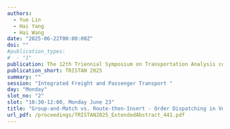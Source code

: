 ```yaml
---
authors:
  - Yue Lin
  - Hai Yang
  - Hai Wang
date: "2025-06-22T00:00:00Z"
doi: ""
#publication_types:
#  - "1"
publication: The 12th Triennial Symposium on Transportation Analysis conference
publication_short: TRISTAN 2025
summary: ""
session: "Integrated Freight and Passenger Transport "
day: "Monday"
slot_no: "2"
slot: "10:30-12:00, Monday June 23"
title: "Group-and-Match vs. Route-then-Insert - Order Dispatching in Vehicle-Based Dual Services (VeDuS)"
url_pdf: /proceedings/TRISTAN2025_ExtendedAbstract_441.pdf
---
```

